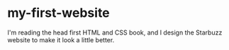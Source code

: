 # my-first-website
I'm reading the head first HTML and CSS book, and  I design the Starbuzz website to make it look a little better.
